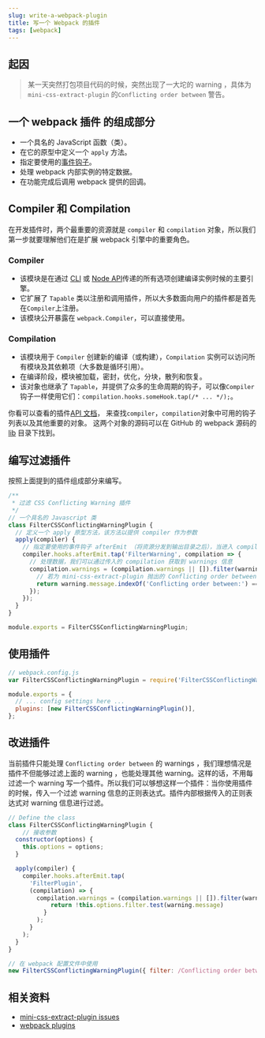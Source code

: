 ```yaml
---
slug: write-a-webpack-plugin
title: 写一个 Webpack 的插件
tags: [webpack]
---
```


## 起因

> 某一天突然打包项目代码的时候，突然出现了一大坨的 warning ，具体为 `mini-css-extract-plugin` 的`Conflicting order between` 警告。

<!--truncate-->

## 一个 webpack 插件 的组成部分

- 一个具名的 JavaScript 函数（类）。
- 在它的原型中定义一个 `apply` 方法。
- 指定要使用的[事件钩子](https://webpack.js.org/api/compiler-hooks/)。
- 处理 webpack 内部实例的特定数据。
- 在功能完成后调用 webpack 提供的回调。

## Compiler 和 Compilation

在开发插件时，两个最重要的资源就是 `compiler` 和 `compilation` 对象，所以我们第一步就要理解他们在是扩展 webpack 引擎中的重要角色。

### Compiler

- 该模块是在通过 [CLI](https://webpack.js.org/api/cli) 或 [Node API](https://webpack.js.org/api/node)传递的所有选项创建编译实例时候的主要引擎。
- 它扩展了 `Tapable` 类以注册和调用插件，所以大多数面向用户的插件都是首先在`Compiler`上注册。
- 该模块公开暴露在 `webpack.Compiler`，可以直接使用。

### Compilation

- 该模块用于 `Compiler` 创建新的编译（或构建），`Compilation` 实例可以访问所有模块及其依赖项（大多数是循环引用）。
- 在编译阶段，模块被加载，密封，优化，分块，散列和恢复。
- 该对象也继承了 `Tapable`，并提供了众多的生命周期的钩子，可以像`Compiler`钩子一样使用它们：`compilation.hooks.someHook.tap(/* ... */);`。

你看可以查看的插件[API 文档](https://webpack.js.org/api/plugins/)， 来查找`compiler`，`compilation`对象中可用的钩子列表以及其他重要的对象。
这两个对象的源码可以在 GitHub 的 webpack 源码的 [lib](https://github.com/webpack/webpack/tree/master/lib) 目录下找到。

## 编写过滤插件

按照上面提到的插件组成部分来编写。

```js
/**
 * 过滤 CSS Conflicting Warning 插件
 */
// 一个具名的 Javascript 类
class FilterCSSConflictingWarningPlugin {
  // 定义一个 apply 原型方法，该方法以提供 compiler 作为参数
  apply(compiler) {
    // 指定要使用的事件钩子 afterEmit （将资源分发到输出目录之后），当进入 compilation 钩子的时候把 compilation 最为回调函数的参数
    compiler.hooks.afterEmit.tap('FilterWarning', compilation => {
      // 处理数据，我们可以通过传入的 compilation 获取到 warnings 信息
      compilation.warnings = (compilation.warnings || []).filter(warning => {
        // 若为 mini-css-extract-plugin 抛出的 Conflicting order between: 的 warning，则返回 false 过滤掉
        return warning.message.indexOf('Conflicting order between:') === -1;
      });
    });
  }
}

module.exports = FilterCSSConflictingWarningPlugin;
```

## 使用插件

```js
// webpack.config.js
var FilterCSSConflictingWarningPlugin = require('FilterCSSConflictingWarningPlugin');

module.exports = {
  // ... config settings here ...
  plugins: [new FilterCSSConflictingWarningPlugin()],
};
```

## 改进插件

当前插件只能处理 `Conflicting order between` 的 warnings ，我们理想情况是插件不但能够过滤上面的 warning ，也能处理其他 warning。这样的话，不用每过滤一个 warning 写一个插件。所以我们可以够想这样一个插件：当你使用插件的时候，传入一个过滤 warning 信息的正则表达式。插件内部根据传入的正则表达式对 warning 信息进行过滤。

```js
// Define the class
class FilterCSSConflictingWarningPlugin {
	// 接收参数
  constructor(options) {
    this.options = options;
  }

  apply(compiler) {
    compiler.hooks.afterEmit.tap(
      'FilterPlugin',
      (compilation) => {
        compilation.warnings = (compilation.warnings || []).filter(warning => {
        	return !this.options.filter.test(warning.message)
          }
        );
      }
    );
  }
}

// 在 webpack 配置文件中使用
new FilterCSSConflictingWarningPlugin({ filter: /Conflicting order between:/ }),

```

## 相关资料

- [mini-css-extract-plugin issues](https://github.com/webpack-contrib/mini-css-extract-plugin/issues/250)
- [webpack plugins](https://webpack.js.org/contribute/writing-a-plugin/#src/components/Sidebar/Sidebar.jsx)

